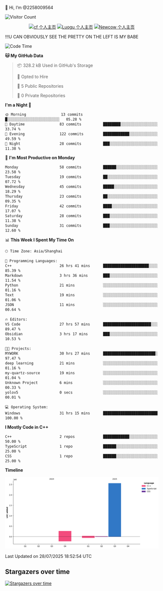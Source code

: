  👋 Hi, I’m @2258009564

![Visitor Count](https://profile-counter.glitch.me/{2258009564}/count.svg)

<!---
2258009564/2258009564 is a ✨ special ✨ repository because its `README.md` (this file) appears on your GitHub profile.
You can click the Preview link to take a look at your changes.
--->

<div align="center">

[![cf 个人主页](https://img.shields.io/badge/codeforces-alisa22580-yellow)](https://codeforces.com/profile/alisa22580)
[![Luogu 个人主页](https://img.shields.io/badge/Luogu-alisa_kujou-blue)](https://www.luogu.com.cn/user/1440708)
[![Newcow 个人主页](https://img.shields.io/badge/nowcoder-lzy-blue)](https://ac.nowcoder.com/acm/contest/profile/51334038)

</div>

!!!U CAN OBVIOUSLY SEE THE PRETTY ON THE LEFT IS MY BABE



<!--START_SECTION:waka-->
![Code Time](http://img.shields.io/badge/Code%20Time-382%20hrs%2042%20mins-blue)

**🐱 My GitHub Data** 

> 📦 328.2 kB Used in GitHub's Storage 
 > 
> 💼 Opted to Hire
 > 
> 📜 5 Public Repositories 
 > 
> 🔑 0 Private Repositories 
 > 
**I'm a Night 🦉** 

```text
🌞 Morning                13 commits          █░░░░░░░░░░░░░░░░░░░░░░░░   05.28 % 
🌆 Daytime                83 commits          ████████░░░░░░░░░░░░░░░░░   33.74 % 
🌃 Evening                122 commits         ████████████░░░░░░░░░░░░░   49.59 % 
🌙 Night                  28 commits          ███░░░░░░░░░░░░░░░░░░░░░░   11.38 % 
```
📅 **I'm Most Productive on Monday** 

```text
Monday                   58 commits          ██████░░░░░░░░░░░░░░░░░░░   23.58 % 
Tuesday                  19 commits          ██░░░░░░░░░░░░░░░░░░░░░░░   07.72 % 
Wednesday                45 commits          █████░░░░░░░░░░░░░░░░░░░░   18.29 % 
Thursday                 23 commits          ██░░░░░░░░░░░░░░░░░░░░░░░   09.35 % 
Friday                   42 commits          ████░░░░░░░░░░░░░░░░░░░░░   17.07 % 
Saturday                 28 commits          ███░░░░░░░░░░░░░░░░░░░░░░   11.38 % 
Sunday                   31 commits          ███░░░░░░░░░░░░░░░░░░░░░░   12.60 % 
```


📊 **This Week I Spent My Time On** 

```text
🕑︎ Time Zone: Asia/Shanghai

💬 Programming Languages: 
C++                      26 hrs 41 mins      █████████████████████░░░░   85.39 % 
Markdown                 3 hrs 36 mins       ███░░░░░░░░░░░░░░░░░░░░░░   11.54 % 
Python                   21 mins             ░░░░░░░░░░░░░░░░░░░░░░░░░   01.16 % 
Text                     19 mins             ░░░░░░░░░░░░░░░░░░░░░░░░░   01.06 % 
JSON                     11 mins             ░░░░░░░░░░░░░░░░░░░░░░░░░   00.64 % 

🔥 Editors: 
VS Code                  27 hrs 57 mins      ██████████████████████░░░   89.47 % 
Obsidian                 3 hrs 17 mins       ███░░░░░░░░░░░░░░░░░░░░░░   10.53 % 

🐱‍💻 Projects: 
MYWORK                   30 hrs 27 mins      ████████████████████████░   97.47 % 
deep learning            21 mins             ░░░░░░░░░░░░░░░░░░░░░░░░░   01.16 % 
my-quartz-source         19 mins             ░░░░░░░░░░░░░░░░░░░░░░░░░   01.04 % 
Unknown Project          6 mins              ░░░░░░░░░░░░░░░░░░░░░░░░░   00.33 % 
yolov5                   0 secs              ░░░░░░░░░░░░░░░░░░░░░░░░░   00.01 % 

💻 Operating System: 
Windows                  31 hrs 15 mins      █████████████████████████   100.00 % 
```

**I Mostly Code in C++** 

```text
C++                      2 repos             ████████████░░░░░░░░░░░░░   50.00 % 
TypeScript               1 repo              ██████░░░░░░░░░░░░░░░░░░░   25.00 % 
CSS                      1 repo              ██████░░░░░░░░░░░░░░░░░░░   25.00 % 
```



**Timeline**

![Lines of Code chart](https://raw.githubusercontent.com/2258009564/2258009564/main/assets/bar_graph.png)


 Last Updated on 28/07/2025 18:52:54 UTC
<!--END_SECTION:waka-->

## Stargazers over time
[![Stargazers over time](https://starchart.cc/2258009564/2258009564.svg?variant=adaptive)](https://starchart.cc/2258009564/2258009564)
